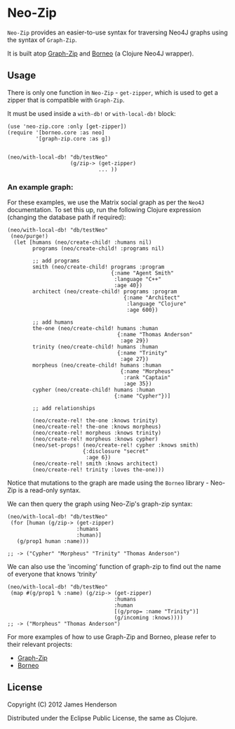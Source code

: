 # Neo-Zip

``Neo-Zip`` provides an easier-to-use syntax for traversing Neo4J graphs using the syntax of ``Graph-Zip``.

It is built atop [Graph-Zip](https://github.com/james-henderson/graph-zip) and [Borneo](https://github.com/wagjo/borneo) (a Clojure Neo4J wrapper).

## Usage

There is only one function in ``Neo-Zip`` - ```get-zipper```, which is
used to get a zipper that is compatible with ``Graph-Zip``.

It must be used inside a ```with-db!``` or ```with-local-db!``` block:

    (use 'neo-zip.core :only [get-zipper])
    (require '[borneo.core :as neo]
             '[graph-zip.core :as g])
    

    (neo/with-local-db! "db/testNeo"
                        (g/zip-> (get-zipper)
                                 ... ))
                                 
### An example graph:

For these examples, we use the Matrix social graph as per the ``Neo4J``
documentation. To set this up, run the following Clojure expression
(changing the database path if required):

    (neo/with-local-db! "db/testNeo"
     (neo/purge!)
      (let [humans (neo/create-child! :humans nil)
            programs (neo/create-child! :programs nil)
 
            ;; add programs
            smith (neo/create-child! programs :program
                                     {:name "Agent Smith"
                                      :language "C++"
                                      :age 40})
            architect (neo/create-child! programs :program
                                         {:name "Architect"
                                          :language "Clojure"
                                          :age 600})
 
            ;; add humans
            the-one (neo/create-child! humans :human
                                       {:name "Thomas Anderson"
                                        :age 29})
            trinity (neo/create-child! humans :human
                                       {:name "Trinity"
                                        :age 27})
            morpheus (neo/create-child! humans :human
                                        {:name "Morpheus"
                                         :rank "Captain"
                                         :age 35})
            cypher (neo/create-child! humans :human
                                      {:name "Cypher"})]

            ;; add relationships

            (neo/create-rel! the-one :knows trinity)
            (neo/create-rel! the-one :knows morpheus)
            (neo/create-rel! morpheus :knows trinity)
            (neo/create-rel! morpheus :knows cypher)
            (neo/set-props! (neo/create-rel! cypher :knows smith)
                            {:disclosure "secret"
                             :age 6})
            (neo/create-rel! smith :knows architect)
            (neo/create-rel! trinity :loves the-one)))

Notice that mutations to the graph are made using the ``Borneo``
library - Neo-Zip is a read-only syntax.

We can then query the graph using Neo-Zip's graph-zip syntax:

    (neo/with-local-db! "db/testNeo"
     (for [human (g/zip-> (get-zipper)
                          :humans
                          :human)]
       (g/prop1 human :name)))

    ;; -> ("Cypher" "Morpheus" "Trinity" "Thomas Anderson")
    
We can also use the 'incoming' function of graph-zip to find out the
name of everyone that knows 'trinity'

    (neo/with-local-db! "db/testNeo"
     (map #(g/prop1 % :name) (g/zip-> (get-zipper)
                                      :humans
                                      :human
                                      [(g/prop= :name "Trinity")]
                                      (g/incoming :knows))))
    ;; -> ("Morpheus" "Thomas Anderson")
    
For more examples of how to use Graph-Zip and Borneo, please refer to
their relevant projects:

* [Graph-Zip](https://github.com/james-henderson/graph-zip)
* [Borneo](https://github.com/wagjo/borneo)

## License

Copyright (C) 2012 James Henderson

Distributed under the Eclipse Public License, the same as Clojure.
